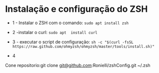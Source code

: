 # Instalação e configuração do ZSH
- 1 - Instalar o ZSH com o comando: `sudo apt install zsh`
- 2 -instalar o curl: `sudo apt  install curl` 
- 3 - executar o script de configuração: `sh -c "$(curl -fsSL https://raw.github.com/ohmyzsh/ohmyzsh/master/tools/install.sh)"`

- 4 

Cone repositorio:git clone git@github.com:Ronielli/zshConfig.git ~/.zsh